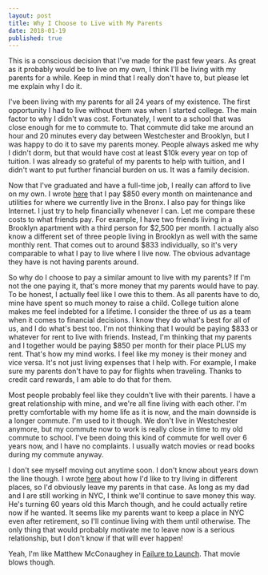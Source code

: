 ```yaml
---
layout: post
title: Why I Choose to Live with My Parents
date: 2018-01-19
published: true
---
```


This is a conscious decision that I've made for the past few years. As great as it probably would be to live on my own, I think I'll be living with my parents for a while. Keep in mind that I really don't have to, but please let me explain why I do it.

I've been living with my parents for all 24 years of my existence. The first opportunity I had to live without them was when I started college. The main factor to why I didn't was cost. Fortunately, I went to a school that was close enough for me to commute to. That commute did take me around an hour and 20 minutes every day between Westchester and Brooklyn, but I was happy to do it to save my parents money. People always asked me why I didn't dorm, but that would have cost at least $10k every year on top of tuition. I was already so grateful of my parents to help with tuition, and I didn't want to put further financial burden on us. It was a family decision.

Now that I've graduated and have a full-time job, I really can afford to live on my own. I wrote [here](http://marcopchen.com/2017/12/31/2017-financial-summary-part-2.html) that I pay $850 every month on maintenance and utilities for where we currently live in the Bronx. I also pay for things like Internet. I just try to help financially whenever I can. Let me compare these costs to what friends pay. For example, I have two friends living in a Brooklyn apartment with a third person for $2,500 per month. I actually also know a different set of three people living in Brooklyn as well with the same monthly rent. That comes out to around $833 individually, so it's very comparable to what I pay to live where I live now. The obvious advantage they have is not having parents around.

So why do I choose to pay a similar amount to live with my parents? If I'm not the one paying it, that's more money that my parents would have to pay. To be honest, I actually feel like I owe this to them. As all parents have to do, mine have spent so much money to raise a child. College tuition alone makes me feel indebted for a lifetime. I consider the three of us as a team when it comes to financial decisions. I know they do what's best for all of us, and I do what's best too. I'm not thinking that I would be paying $833 or whatever for rent to live with friends. Instead, I'm thinking that my parents and I together would be paying $850 per month for their place PLUS my rent. That's how my mind works. I feel like my money is their money and vice versa. It's not just living expenses that I help with. For example, I make sure my parents don't have to pay for flights when traveling. Thanks to credit card rewards, I am able to do that for them.

Most people probably feel like they couldn't live with their parents. I have a great relationship with mine, and we're all fine living with each other. I'm pretty comfortable with my home life as it is now, and the main downside is a longer commute. I'm used to it though. We don't live in Westchester anymore, but my commute now to work is really close in time to my old commute to school. I've been doing this kind of commute for well over 6 years now, and I have no complaints. I usually watch movies or read books during my commute anyway.

I don't see myself moving out anytime soon. I don't know about years down the line though. I wrote [here](http://marcopchen.com/2017/12/29/changing-careers-and-coding-bootcamps.html) about how I'd like to try living in different places, so I'd obviously leave my parents in that case. As long as my dad and I are still working in NYC, I think we'll continue to save money this way. He's turning 60 years old this March though, and he could actually retire now if he wanted. It seems like my parents want to keep a place in NYC even after retirement, so I'll continue living with them until otherwise. The only thing that would probably motivate me to leave now is a serious relationship, but I don't know if that will ever happen!

Yeah, I'm like Matthew McConaughey in [Failure to Launch](https://en.wikipedia.org/wiki/Failure_to_Launch). That movie blows though.
